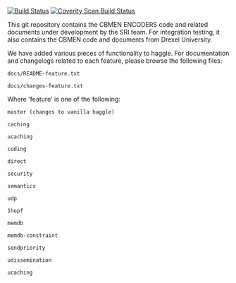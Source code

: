 [![Build Status](https://travis-ci.org/SRI-CSL/ENCODERS.svg?branch=master)](https://travis-ci.org/SRI-CSL/ENCODERS)
[![Coverity Scan Build Status](https://scan.coverity.com/projects/7492/badge.svg)](https://scan.coverity.com/projects/7492)

This git repository contains the CBMEN ENCODERS code and related
documents under development by the SRI team. For integration testing,
it also contains the CBMEN code and documents from Drexel University. 

We have added various pieces of functionality to haggle. For documentation and changelogs related to each feature, please browse the following files:

    docs/README-feature.txt

    docs/changes-feature.txt

Where 'feature' is one of the following:

    master (changes to vanilla haggle)

    caching

    ucaching

    coding

    direct

    security

    semantics

    udp

    1hopf

    memdb

    memdb-constraint

    sendpriority

    udissemination

    ucaching
